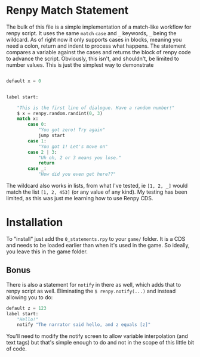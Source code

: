 # Renpy Match Statement
The bulk of this file is a simple implementation of a match-like workflow for renpy script. It uses the same `match` `case` and `_` keywords, `_` being the wildcard. As of right now it only supports cases in blocks, meaning you need a colon, return and indent to process what happens. The statement compares a variable against the cases and returns the block of renpy code to advance the script. Obviously, this isn't, and shouldn't, be limited to number values. This is just the simplest way to demonstrate

```py

default x = 0


label start:

    "This is the first line of dialogue. Have a random number!"
    $ x = renpy.random.randint(0, 3)
    match x:
        case 0:
            "You got zero! Try again"
            jump start
        case 1:
            "You got 1! Let's move on"
        case 2 | 3:
            "Uh oh, 2 or 3 means you lose."
            return
        case _:
            "How did you even get here??"
```

The wildcard also works in lists, from what I've tested, ie `[1, 2, _]` would match the list `[1, 2, 453]` (or any value of any kind). My testing has been limited, as this was just me learning how to use Renpy CDS.

# Installation

To "install" just add the `0_statements.rpy` to your `game/` folder. It is a CDS and needs to be loaded earlier than when it's used in the game. So ideally, you leave this in the game folder.

## Bonus

There is also a statement for `notify` in there as well, which adds that to renpy script as well. Eliminating the `$ renpy.notify(...)` and instead allowing you to do:
```py
default z = 123
label start:
    "Hello!"
    notify "The narrator said hello, and z equals [z]"
```
You'll need to modify the notify screen to allow variable interpolation (and text tags) but that's simple enough to do and not in the scope of this little bit of code.
